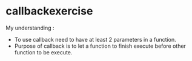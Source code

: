 # callbackexercise
My understanding : 
- To use callback need to have at least 2 parameters in a function.
- Purpose of callback is to let a function to finish execute before other function to be execute.
